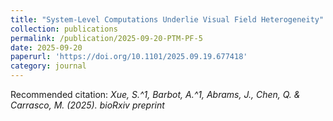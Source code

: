 ```yaml
---
title: "System-Level Computations Underlie Visual Field Heterogeneity"
collection: publications
permalink: /publication/2025-09-20-PTM-PF-5
date: 2025-09-20
paperurl: 'https://doi.org/10.1101/2025.09.19.677418'
category: journal
---
```


Recommended citation: *Xue, S.^1, Barbot, A.^1, Abrams, J., Chen, Q. & Carrasco, M. (2025). bioRxiv preprint*
